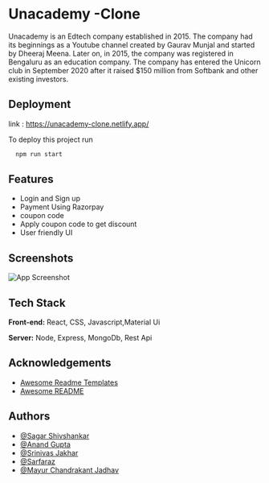 
# Unacademy -Clone


Unacademy is an Edtech company established in 2015. The company had its beginnings as a Youtube channel created by Gaurav Munjal and started by Dheeraj Meena. Later on, in 2015, the company was registered in Bengaluru as an education company. The company has entered the Unicorn club in September 2020 after it raised $150 million from Softbank and other existing investors.

## Deployment

link : https://unacademy-clone.netlify.app/

To deploy this project run

```bash
  npm run start 
```

## Features

- Login and Sign up 
- Payment Using Razorpay
- coupon code
- Apply  coupon code to get discount
- User friendly UI 



## Screenshots

![App Screenshot](https://miro.medium.com/max/1400/0*n9K3E2AoS1C8KN8t)


## Tech Stack

**Front-end:** React, CSS, Javascript,Material Ui

**Server:** Node, Express, MongoDb, Rest Api


## Acknowledgements

 - [Awesome Readme Templates](https://unacademy.com)
 - [Awesome README](https://www.masaischool.com/)



## Authors

- [@Sagar Shivshankar](https://github.com/sagarshiv13)
- [@Anand Gupta](https://github.com/anand7071)
- [@Srinivas Jakhar](https://github.com/snjakhar)
- [@Sarfaraz](https://github.com/Sarfaraz0730)
- [@Mayur Chandrakant Jadhav](https://github.com/mayurjadhav09)


